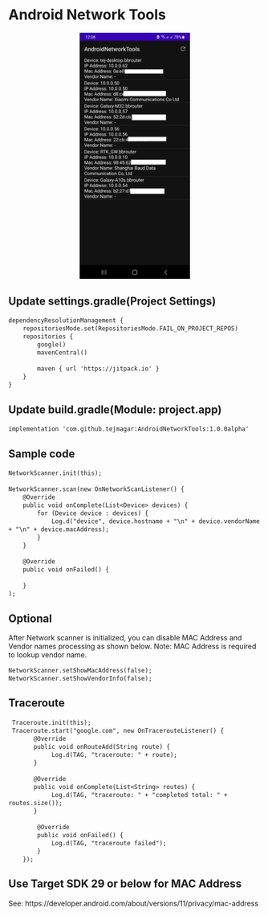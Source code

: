 # Android Network Tools

<p align="center">
    <img src="screenshot.jpg" alt="Android Network Tools by Tej Magar" width="220"/>
</p>

## Update settings.gradle(Project Settings)

```
dependencyResolutionManagement {
    repositoriesMode.set(RepositoriesMode.FAIL_ON_PROJECT_REPOS)
    repositories {
        google()
        mavenCentral()

        maven { url 'https://jitpack.io' }
    }
}
```

## Update build.gradle(Module: project.app)

```
implementation 'com.github.tejmagar:AndroidNetworkTools:1.0.0alpha'
```

## Sample code

```
NetworkScanner.init(this);

NetworkScanner.scan(new OnNetworkScanListener() {
    @Override
    public void onComplete(List<Device> devices) {
        for (Device device : devices) {
            Log.d("device", device.hostname + "\n" + device.vendorName + "\n" + device.macAddress);
        }
    }

    @Override
    public void onFailed() {

    }
);
```

## Optional

<p>After Network scanner is initialized, you can disable MAC Address and Vendor names processing
as shown below.
Note: MAC Address is required to lookup vendor name.</p>

```
NetworkScanner.setShowMacAddress(false);
NetworkScanner.setShowVendorInfo(false);
```

## Traceroute

```
 Traceroute.init(this);
 Traceroute.start("google.com", new OnTracerouteListener() {
       @Override
       public void onRouteAdd(String route) {
            Log.d(TAG, "traceroute: " + route);
       }

       @Override
       public void onComplete(List<String> routes) {
            Log.d(TAG, "traceroute: " + "completed total: " + routes.size());
       }

        @Override
        public void onFailed() {
            Log.d(TAG, "traceroute failed");
        }
    });
```

## Use Target SDK 29 or below for MAC Address

<p>See: https://developer.android.com/about/versions/11/privacy/mac-address
